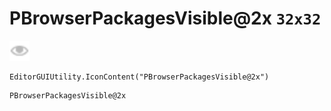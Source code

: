 # PBrowserPackagesVisible@2x `32x32`
<img src="/img/PBrowserPackagesVisible.png" width=32 height=32>

``` CSharp
EditorGUIUtility.IconContent("PBrowserPackagesVisible@2x")
```
```
PBrowserPackagesVisible@2x
```
